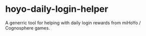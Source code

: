# hoyo-daily-login-helper

A generric tool for helping with daily login rewards from miHoYo / Cognosphere games.